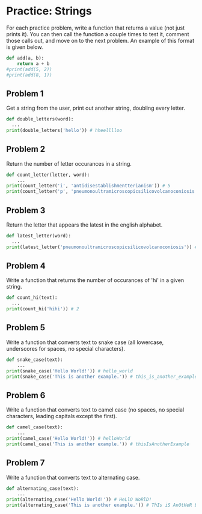 
# Practice: Strings

For each practice problem, write a function that returns a value (not just prints it). You can then call the function a couple times to test it, comment those calls out, and move on to the next problem. An example of this format is given below.

```python
def add(a, b):
    return a + b
#print(add(5, 2))
#print(add(8, 1))
```


## Problem 1

Get a string from the user, print out another string, doubling every letter.

```python
def double_letters(word):
  ...
print(double_letters('hello')) # hheelllloo
```

## Problem 2

Return the number of letter occurances in a string.

```python
def count_letter(letter, word):
    ...
print(count_letter('i', 'antidisestablishmentterianism')) # 5
print(count_letter('p', 'pneumonoultramicroscopicsilicovolcanoconiosis')) # 2
```


## Problem 3

Return the letter that appears the latest in the english alphabet.

```python
def latest_letter(word):
  ...
print(latest_letter('pneumonoultramicroscopicsilicovolcanoconiosis')) # v
```


## Problem 4

Write a function that returns the number of occurances of 'hi' in a given string.

```python
def count_hi(text):
  ...
print(count_hi('hihi')) # 2
```

## Problem 5

Write a function that converts text to snake case (all lowercase, underscores for spaces, no special characters).

```python
def snake_case(text):
    ...
print(snake_case('Hello World!')) # hello_world
print(snake_case('This is another example.')) # this_is_another_example
```

## Problem 6

Write a function that converts text to camel case (no spaces, no special characters, leading capitals except the first).

```python
def camel_case(text):
    ...
print(camel_case('Hello World!')) # helloWorld
print(camel_case('This is another example.')) # thisIsAnotherExample
```

## Problem 7

Write a function that converts text to alternating case.

```python
def alternating_case(text):
    ...
print(alternating_case('Hello World!')) # HeLlO WoRlD!
print(alternating_case('This is another example.')) # ThIs iS AnOtHeR ExAmPle.
```

